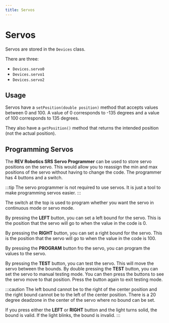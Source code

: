 ```yaml
---
title: Servos
---
```


# Servos

Servos are stored in the `Devices` class.

There are three:
 - `Devices.servo0`
 - `Devices.servo1`
 - `Devices.servo2`

## Usage
Servos have a `setPosition(double position)` method that accepts values between 0 and 100. A value of 0 corresponds to -135 degrees 
and a value of 100 corresponds to 135 degrees.
  
They also have a `getPosition()` method that returns the intended position (not the actual position).

## Programming Servos
The **REV Robotics SRS Servo Programmer** can be used to store servo positions on the servo. This would allow you to 
reassign the min and max positions of the servo without having to change the code. The programmer has 4 buttons and a switch.

:::tip
The servo programmer is not required to use servos. It is just a tool to make programming servos easier.
:::

The switch at the top is used to program whether you want the servo in continuous mode or servo mode.

By pressing the **LEFT** button, you can set a left bound for the servo. This is the position that the servo will go to when the
value in the code is 0.

By pressing the **RIGHT** button, you can set a right bound for the servo. This is the position that the servo will go to when the
value in the code is 100.

By pressing the **PROGRAM** button fro the servo, you can program the values to the servo.

By pressing the **TEST** button, you can test the servo. This will move the servo between the bounds. By double pressing the **TEST** button, 
you can set the servo to manual testing mode. You can then press the buttons to see the servo move to that position. Press the button again to
exit testing mode.

:::caution
The left bound cannot be to the right of the center position and the right bound cannot be to the left of the center position.
There is a 20 degree deadzone in the center of the servo where no bound can be set.

If you press either the **LEFT** or **RIGHT** button and the light turns solid, the bound is valid. If the light blinks, the bound is invalid.
:::
